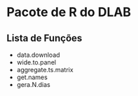 # Pacote de R do DLAB

## Lista de Funções

- data.download
- wide.to.panel
- aggregate.ts.matrix
- get.names
- gera.N.dias
